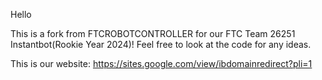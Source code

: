 Hello

This is a fork from FTCROBOTCONTROLLER for our FTC Team 26251 Instantbot(Rookie Year 2024)!
Feel free to look at the code for any ideas.

This is our website:
https://sites.google.com/view/ibdomainredirect?pli=1